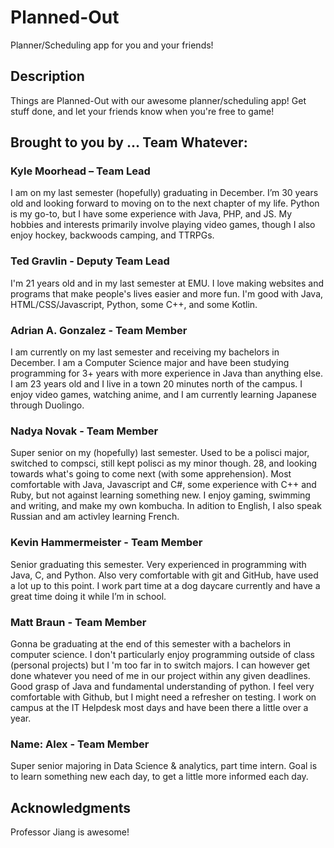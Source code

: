 # Planned-Out

Planner/Scheduling app for you and your friends! 

## Description

Things are Planned-Out with our awesome planner/scheduling app! Get stuff done, and let your friends know when you're free to game! 

## Brought to you by ... Team Whatever: 

### Kyle Moorhead – Team Lead

I am on my last semester (hopefully) graduating in December. I’m 30 years old and looking forward to moving on to the next chapter of my life. Python is my go-to, but I have some experience with Java, PHP, and JS. My hobbies and interests primarily involve playing video games, though I also enjoy hockey, backwoods camping, and TTRPGs. 


### Ted Gravlin - Deputy Team Lead

I'm 21 years old and in my last semester at EMU. I love making websites and programs that make people's lives easier and more fun. I'm good with Java, HTML/CSS/Javascript, Python, some C++, and some Kotlin.


### Adrian A. Gonzalez - Team Member 

I am currently on my last semester and receiving my bachelors in December. I am a Computer Science major and have been studying programming for 3+ years with more experience in Java than anything else. I am 23 years old and I live in a town 20 minutes north of the campus. I enjoy video games, watching anime, and I am currently learning Japanese through Duolingo.


### Nadya Novak - Team Member

Super senior on my (hopefully) last semester. Used to be a polisci major, switched to compsci, still kept polisci as my minor though. 28, and looking towards what's going to come next (with some apprehension). Most comfortable with Java, Javascript and C#, some experience with C++ and Ruby, but not against learning something new. I enjoy gaming, swimming and writing, and make my own kombucha. In adition to English, I also speak Russian and am activley learning French.



### Kevin Hammermeister - Team Member

Senior graduating this semester. Very experienced in programming with Java, C, and Python. Also very comfortable with git and GitHub, have used a lot up to this point. I work part time at a dog daycare currently and have a great time doing it while I’m in school. 


### Matt Braun - Team Member

Gonna be graduating at the end of this semester with a bachelors in computer science. I don't particularly enjoy programming outside of class  (personal projects) but I 'm too far in to switch majors. I can however get done whatever you need of me in our project within any given deadlines. Good grasp of Java and fundamental understanding of python.  I feel very comfortable with Github, but I might need a refresher on testing. I work on campus at the IT Helpdesk most days and have been there a little over a year.


### Name: Alex - Team Member

Super senior majoring in Data Science & analytics, part time intern. Goal is to learn something new each day, to get a little more informed each day.


## Acknowledgments

Professor Jiang is awesome! 



